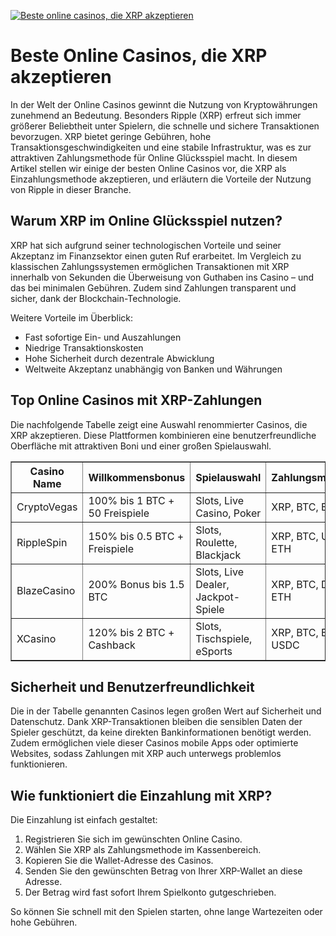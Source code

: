[![Beste online casinos, die XRP akzeptieren](https://123-caf.pages.dev/gitsignup.png)](https://vrmoo.ru/Bt82HjjY)

<h1>Beste Online Casinos, die XRP akzeptieren</h1> <p>In der Welt der Online Casinos gewinnt die Nutzung von Kryptowährungen zunehmend an Bedeutung. Besonders Ripple (XRP) erfreut sich immer größerer Beliebtheit unter Spielern, die schnelle und sichere Transaktionen bevorzugen. XRP bietet geringe Gebühren, hohe Transaktionsgeschwindigkeiten und eine stabile Infrastruktur, was es zur attraktiven Zahlungsmethode für Online Glücksspiel macht. In diesem Artikel stellen wir einige der besten Online Casinos vor, die XRP als Einzahlungsmethode akzeptieren, und erläutern die Vorteile der Nutzung von Ripple in dieser Branche.</p>  <h2>Warum XRP im Online Glücksspiel nutzen?</h2> <p>XRP hat sich aufgrund seiner technologischen Vorteile und seiner Akzeptanz im Finanzsektor einen guten Ruf erarbeitet. Im Vergleich zu klassischen Zahlungssystemen ermöglichen Transaktionen mit XRP innerhalb von Sekunden die Überweisung von Guthaben ins Casino – und das bei minimalen Gebühren. Zudem sind Zahlungen transparent und sicher, dank der Blockchain-Technologie.</p> <p>Weitere Vorteile im Überblick:</p> <ul>   <li>Fast sofortige Ein- und Auszahlungen</li>   <li>Niedrige Transaktionskosten</li>   <li>Hohe Sicherheit durch dezentrale Abwicklung</li>   <li>Weltweite Akzeptanz unabhängig von Banken und Währungen</li> </ul>  <h2>Top Online Casinos mit XRP-Zahlungen</h2> <p>Die nachfolgende Tabelle zeigt eine Auswahl renommierter Casinos, die XRP akzeptieren. Diese Plattformen kombinieren eine benutzerfreundliche Oberfläche mit attraktiven Boni und einer großen Spielauswahl.</p>  <table border="1" cellpadding="8" cellspacing="0">   <thead>     <tr>       <th>Casino Name</th>       <th>Willkommensbonus</th>       <th>Spielauswahl</th>       <th>Zahlungsmethoden</th>     </tr>   </thead>   <tbody>     <tr>       <td>CryptoVegas</td>       <td>100% bis 1 BTC + 50 Freispiele</td>       <td>Slots, Live Casino, Poker</td>       <td>XRP, BTC, ETH, LTC</td>     </tr>     <tr>       <td>RippleSpin</td>       <td>150% bis 0.5 BTC + Freispiele</td>       <td>Slots, Roulette, Blackjack</td>       <td>XRP, BTC, USDT, ETH</td>     </tr>     <tr>       <td>BlazeCasino</td>       <td>200% Bonus bis 1.5 BTC</td>       <td>Slots, Live Dealer, Jackpot-Spiele</td>       <td>XRP, BTC, DOGE, ETH</td>     </tr>     <tr>       <td>XCasino</td>       <td>120% bis 2 BTC + Cashback</td>       <td>Slots, Tischspiele, eSports</td>       <td>XRP, BTC, ETH, USDC</td>     </tr>   </tbody> </table>  <h2>Sicherheit und Benutzerfreundlichkeit</h2> <p>Die in der Tabelle genannten Casinos legen großen Wert auf Sicherheit und Datenschutz. Dank XRP-Transaktionen bleiben die sensiblen Daten der Spieler geschützt, da keine direkten Bankinformationen benötigt werden. Zudem ermöglichen viele dieser Casinos mobile Apps oder optimierte Websites, sodass Zahlungen mit XRP auch unterwegs problemlos funktionieren.</p>  <h2>Wie funktioniert die Einzahlung mit XRP?</h2> <p>Die Einzahlung ist einfach gestaltet:</p> <ol>   <li>Registrieren Sie sich im gewünschten Online Casino.</li>   <li>Wählen Sie XRP als Zahlungsmethode im Kassenbereich.</li>   <li>Kopieren Sie die Wallet-Adresse des Casinos.</li>   <li>Senden Sie den gewünschten Betrag von Ihrer XRP-Wallet an diese Adresse.</li>   <li>Der Betrag wird fast sofort Ihrem Spielkonto gutgeschrieben.</li> </ol> <p>So können Sie schnell mit den Spielen starten, ohne lange Wartezeiten oder hohe Gebühren.</p>